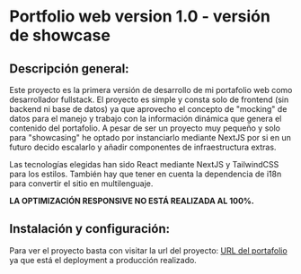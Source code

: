 # Portfolio web version 1.0 - versión de showcase

## Descripción general:

Este proyecto es la primera versión de desarrollo de mi portafolio web como desarrollador fullstack. El proyecto es simple y consta solo de frontend (sin backend ni base de datos) ya que aprovecho el concepto de "mocking" de datos para el manejo y trabajo con la información dinámica que genera el contenido del portafolio.
A pesar de ser un proyecto muy pequeño y solo para "showcasing" he optado por instanciarlo mediante NextJS por si en un futuro decido escalarlo y añadir componentes de infraestructura extras.

Las tecnologías elegidas han sido React mediante NextJS y TailwindCSS para los estilos. También hay que tener en cuenta la dependencia de i18n para convertir el sitio en multilenguaje.

**LA OPTIMIZACIÓN RESPONSIVE NO ESTÁ REALIZADA AL 100%.**

## Instalación y configuración:

Para ver el proyecto basta con visitar la url del proyecto: [URL del portafolio](https://www.portafolio-v1-0-sigma.vercel.app) ya que está el deployment a producción realizado.
